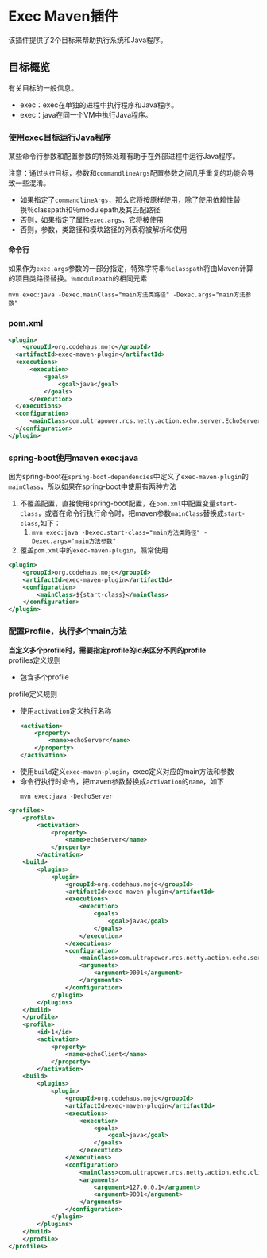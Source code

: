 # Exec Maven插件
该插件提供了2个目标来帮助执行系统和Java程序。

## 目标概览
有关目标的一般信息。
- exec：exec在单独的进程中执行程序和Java程序。
- exec：java在同一个VM中执行Java程序。

### 使用exec目标运行Java程序
某些命令行参数和配置参数的特殊处理有助于在外部进程中运行Java程序。

注意：通过`执行`目标，参数和`commandlineArgs`配置参数之间几乎重复的功能会导致一些混淆。

- 如果指定了`commandlineArgs`，那么它将按原样使用，除了使用依赖性替换％classpath和％modulepath及其匹配路径
- 否则，如果指定了属性`exec.args`，它将被使用
- 否则，参数，类路径和模块路径的列表将被解析和使用

#### 命令行
如果作为`exec.args`参数的一部分指定，特殊字符串`％classpath`将由Maven计算的项目类路径替换。`％modulepath`的相同元素

```maven
mvn exec:java -Dexec.mainClass="main方法类路径" -Dexec.args="main方法参数"
```

### pom.xml
```xml
<plugin>
	<groupId>org.codehaus.mojo</groupId>
  <artifactId>exec-maven-plugin</artifactId>
  <executions>
      <execution>
          <goals>
              <goal>java</goal>
          </goals>
      </execution>
  </executions>
  <configuration>
      <mainClass>com.ultrapower.rcs.netty.action.echo.server.EchoServer</mainClass>
  </configuration>
</plugin>
```

### spring-boot使用maven exec:java
因为spring-boot在`spring-boot-dependencies`中定义了`exec-maven-plugin`的`mainClass`，所以如果在spring-boot中使用有两种方法
1. 不覆盖配置，直接使用spring-boot配置，在`pom.xml`中配置变量`start-class`，或者在命令行执行命令时，把maven参数`mainClass`替换成`start-class`,如下：
    1. `mvn exec:java -Dexec.start-class="main方法类路径" -Dexec.args="main方法参数"`
2. 覆盖`pom.xml`中的`exec-maven-plugin`，照常使用

```xml
<plugin>
    <groupId>org.codehaus.mojo</groupId>
	<artifactId>exec-maven-plugin</artifactId>
	<configuration>
		<mainClass>${start-class}</mainClass>
	</configuration>
</plugin>
```

### 配置Profile，执行多个main方法
**当定义多个profile时，需要指定profile的id来区分不同的profile**   
profiles定义规则
- 包含多个profile

profile定义规则
- 使用`activation`定义执行名称
    ```xml
    <activation>
        <property>
            <name>echoServer</name>
        </property>
    </activation>
    ```
- 使用`build`定义`exec-maven-plugin`，exec定义对应的main方法和参数
- 命令行执行时命令，把maven参数替换成`activation`的`name`，如下
    ```
    mvn exec:java -DechoServer
    ```
```xml
<profiles>
    <profile>
        <activation>
            <property>
                <name>echoServer</name>
            </property>
        </activation>
    <build>
    	<plugins>
    		<plugin>
                <groupId>org.codehaus.mojo</groupId>
                <artifactId>exec-maven-plugin</artifactId>
                <executions>
                    <execution>
                        <goals>
                            <goal>java</goal>
                        </goals>
                    </execution>
                </executions>
                <configuration>
                    <mainClass>com.ultrapower.rcs.netty.action.echo.server.EchoServer</mainClass>
                    <arguments>
                        <argument>9001</argument>
                    </arguments>
                </configuration>
            </plugin>
        </plugins>
    </build>
    </profile>
    <profile>
        <id>1</id>
        <activation>
        	<property>
        		<name>echoClient</name>
        	</property>
        </activation>
    <build>
        <plugins>
            <plugin>
                <groupId>org.codehaus.mojo</groupId>
                <artifactId>exec-maven-plugin</artifactId>
                <executions>
                    <execution>
                        <goals>
                            <goal>java</goal>
                        </goals>
                    </execution>
                </executions>
                <configuration>
                    <mainClass>com.ultrapower.rcs.netty.action.echo.client.EchoClient</mainClass>
                    <arguments>
                        <argument>127.0.0.1</argument>
                        <argument>9001</argument>
                    </arguments>
                </configuration>
            </plugin>
        </plugins>
    </build>
    </profile>
</profiles>
```
